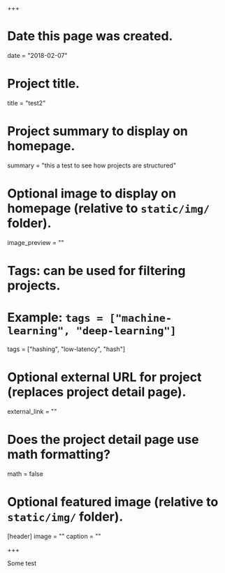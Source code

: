 +++
# Date this page was created.
date = "2018-02-07"

# Project title.
title = "test2"

# Project summary to display on homepage.
summary = "this a test to see how projects are structured"

# Optional image to display on homepage (relative to `static/img/` folder).
image_preview = ""

# Tags: can be used for filtering projects.
# Example: `tags = ["machine-learning", "deep-learning"]`
tags = ["hashing", "low-latency", "hash"]

# Optional external URL for project (replaces project detail page).
external_link = ""

# Does the project detail page use math formatting?
math = false

# Optional featured image (relative to `static/img/` folder).
[header]
image = ""
caption = ""

+++

Some test
